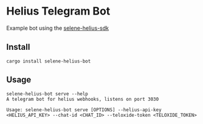 # Helius Telegram Bot

Example bot using the [selene-helius-sdk](https://github.com/dougEfresh/selene-helius-sdk/)

## Install

```shell
cargo install selene-helius-bot
```

## Usage

```shell
selene-helius-bot serve --help
A telegram bot for helius webhooks, listens on port 3030

Usage: selene-helius-bot serve [OPTIONS] --helius-api-key <HELIUS_API_KEY> --chat-id <CHAT_ID> --teloxide-token <TELOXIDE_TOKEN>

```